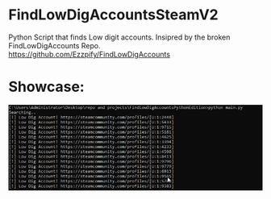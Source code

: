# FindLowDigAccountsSteamV2
Python Script that finds Low digit accounts. Insipred by the broken FindLowDigAccounts Repo. https://github.com/Ezzpify/FindLowDigAccounts


# Showcase:
![alt text](https://raw.githubusercontent.com/clsendmove/FindLowDigAccountsSteamV2/refs/heads/main/cmd_T7zHcvFkdC.png)
